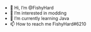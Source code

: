 - 👋 Hi, I’m @FishyHard
- 👀 I’m interested in modding
- 🌱 I’m currently learning Java
- 📫 How to reach me FishyHard#6210

<!---
FishyHard/FishyHard is a ✨ special ✨ repository because its `README.md` (this file) appears on your GitHub profile.
You can click the Preview link to take a look at your changes.
--->

